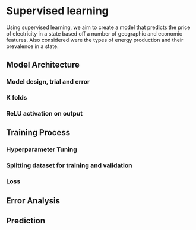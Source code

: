 # Supervised learning
Using supervised learning, we aim to create a model that predicts the price of electricity in a state based off a number of geographic and economic features. Also considered were the types of energy production and their prevalence in a state.


## Model Architecture
### Model design, trial and error
### K folds
### ReLU activation on output

## Training Process
### Hyperparameter Tuning
### Splitting dataset for training and validation
### Loss

## Error Analysis 

## Prediction